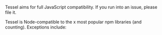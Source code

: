 Tessel aims for full JavaScript compatibility. If you run into an issue, please file it.

Tessel is Node-compatible to the x most popular npm libraries (and counting).
Exceptions include:
